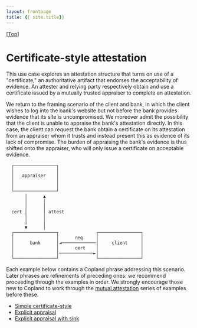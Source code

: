```yaml
---
layout: frontpage
title: {{ site.title}}
---
```


\[[Top](../README.md)\]

# Certificate-style attestation

This use case explores an attestation structure that turns on use of a
"certificate," an authoritative artifact that endorses the
acceptability of evidence.  An attester and relying party respectively
obtain and use a certificate issued by a mutually trusted appraiser to
complete an attestation.

We return to the framing scenario of the client and bank, in which the
client wishes to log into the bank's website but not before the bank
provides evidence that its site is uncompromised. We moreover admit
the possibility that the client is unable to appraise the bank's
attestation directly. In this case, the client can request the bank
obtain a certificate on its attestation from an appraiser whom it
trusts and instead present this as evidence of its lack of compromise.
The burden of appraising the bank's evidence is thus shifted onto the
appraiser, who will only issue a certificate on acceptable evidence.


      ┌────────────────┐
      │                │
      │   appraiser    │
      │                │ 
      │                │
      └────────────────┘
           │      ▲
           │      │
           │      │
      cert │      │ attest
           │      │
           │      │
           ▼      │
      ┌────────────────┐              ┌────────────────┐              
      │                │      req     │                │
      │      bank      │◄─────────────│     client     │
      │                │      cert    │                │
      │                │─────────────►│                │
      └────────────────┘              └────────────────┘


Each example below contains a Copland phrase addressing this
scenario. Later phrases are refinements of preceding ones: we
recommend proceeding through the examples in order. We strongly
encourage those new to Copland to work through the [mutual attestation](../mutual/mutual.md) series of examples before these.

 * [Simple certificate-style](guide/cba.md)
 * [Explicit appraisal](guide/cba_appraise.md)
 * [Explicit appraisal with sink](guide/cba_appraise_sink.md)

